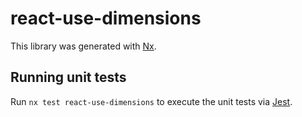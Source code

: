 # react-use-dimensions

This library was generated with [Nx](https://nx.dev).

## Running unit tests

Run `nx test react-use-dimensions` to execute the unit tests via [Jest](https://jestjs.io).

